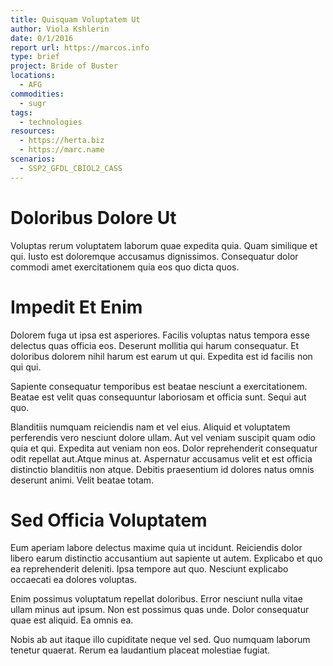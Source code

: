 ```yaml
---
title: Quisquam Voluptatem Ut
author: Viola Kshlerin
date: 0/1/2016
report url: https://marcos.info
type: brief
project: Bride of Buster
locations:
  - AFG
commodities:
  - sugr
tags:
  - technologies
resources:
  - https://herta.biz
  - https://marc.name
scenarios:
  - SSP2_GFDL_CBIOL2_CASS
---
```

# Doloribus Dolore Ut
Voluptas rerum voluptatem laborum quae expedita quia. Quam similique et qui. Iusto est doloremque accusamus dignissimos. Consequatur dolor commodi amet exercitationem quia eos quo dicta quos.

# Impedit Et Enim
Dolorem fuga ut ipsa est asperiores. Facilis voluptas natus tempora esse delectus quas officia eos. Deserunt mollitia qui harum consequatur. Et doloribus dolorem nihil harum est earum ut qui. Expedita est id facilis non qui qui.
 Sapiente consequatur temporibus est beatae nesciunt a exercitationem. Beatae est velit quas consequuntur laboriosam et officia sunt. Sequi aut quo.
 Blanditiis numquam reiciendis nam et vel eius. Aliquid et voluptatem perferendis vero nesciunt dolore ullam. Aut vel veniam suscipit quam odio quia et qui. Expedita aut veniam non eos. Dolor reprehenderit consequatur odit repellat aut.Atque minus at. Aspernatur accusamus velit et est officia distinctio blanditiis non atque. Debitis praesentium id dolores natus omnis deserunt animi. Velit beatae totam.

# Sed Officia Voluptatem
Eum aperiam labore delectus maxime quia ut incidunt. Reiciendis dolor libero earum distinctio accusantium aut sapiente ut autem. Explicabo et quo ea reprehenderit deleniti. Ipsa tempore aut quo. Nesciunt explicabo occaecati ea dolores voluptas.
 Enim possimus voluptatum repellat doloribus. Error nesciunt nulla vitae ullam minus aut ipsum. Non est possimus quas unde. Dolor consequatur quae est aliquid. Ea omnis ea.
 Nobis ab aut itaque illo cupiditate neque vel sed. Quo numquam laborum tenetur quaerat. Rerum ea laudantium placeat molestiae fugiat.

